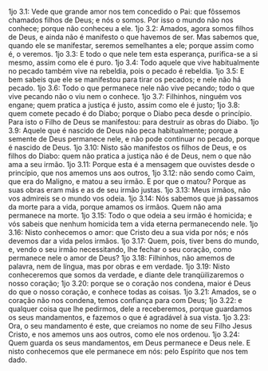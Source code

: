 1jo 3.1: Vede que grande amor nos tem concedido o Pai: que fôssemos chamados filhos de Deus; e nós o somos. Por isso o mundo não nos conhece; porque não conheceu a ele.
1jo 3.2: Amados, agora somos filhos de Deus, e ainda não é manifesto o que havemos de ser. Mas sabemos que, quando ele se manifestar, seremos semelhantes a ele; porque assim como é, o veremos.
1jo 3.3: E todo o que nele tem esta esperança, purifica-se a si mesmo, assim como ele é puro.
1jo 3.4: Todo aquele que vive habitualmente no pecado também vive na rebeldia, pois o pecado é rebeldia.
1jo 3.5: E bem sabeis que ele se manifestou para tirar os pecados; e nele não há pecado.
1jo 3.6: Todo o que permanece nele não vive pecando; todo o que vive pecando não o viu nem o conhece.
1jo 3.7: Filhinhos, ninguém vos engane; quem pratica a justiça é justo, assim como ele é justo;
1jo 3.8: quem comete pecado é do Diabo; porque o Diabo peca desde o princípio. Para isto o Filho de Deus se manifestou: para destruir as obras do Diabo.
1jo 3.9: Aquele que é nascido de Deus não peca habitualmente; porque a semente de Deus permanece nele, e não pode continuar no pecado, porque é nascido de Deus.
1jo 3.10: Nisto são manifestos os filhos de Deus, e os filhos do Diabo: quem não pratica a justiça não é de Deus, nem o que não ama a seu irmão.
1jo 3.11: Porque esta é a mensagem que ouvistes desde o princípio, que nos amemos uns aos outros,
1jo 3.12: não sendo como Caim, que era do Maligno, e matou a seu irmão. E por que o matou? Porque as suas obras eram más e as de seu irmão justas.
1jo 3.13: Meus irmãos, não vos admireis se o mundo vos odeia.
1jo 3.14: Nós sabemos que já passamos da morte para a vida, porque amamos os irmãos. Quem não ama permanece na morte.
1jo 3.15: Todo o que odeia a seu irmão é homicida; e vós sabeis que nenhum homicida tem a vida eterna permanecendo nele.
1jo 3.16: Nisto conhecemos o amor: que Cristo deu a sua vida por nós; e nós devemos dar a vida pelos irmãos.
1jo 3.17: Quem, pois, tiver bens do mundo, e, vendo o seu irmão necessitando, lhe fechar o seu coração, como permanece nele o amor de Deus?
1jo 3.18: Filhinhos, não amemos de palavra, nem de língua, mas por obras e em verdade.
1jo 3.19: Nisto conheceremos que somos da verdade, e diante dele tranqüilizaremos o nosso coração;
1jo 3.20: porque se o coração nos condena, maior é Deus do que o nosso coração, e conhece todas as coisas.
1jo 3.21: Amados, se o coração não nos condena, temos confiança para com Deus;
1jo 3.22: e qualquer coisa que lhe pedirmos, dele a receberemos, porque guardamos os seus mandamentos, e fazemos o que é agradável à sua vista.
1jo 3.23: Ora, o seu mandamento é este, que creiamos no nome de seu Filho Jesus Cristo, e nos amemos uns aos outros, como ele nos ordenou.
1jo 3.24: Quem guarda os seus mandamentos, em Deus permanece e Deus nele. E nisto conhecemos que ele permanece em nós: pelo Espírito que nos tem dado.
